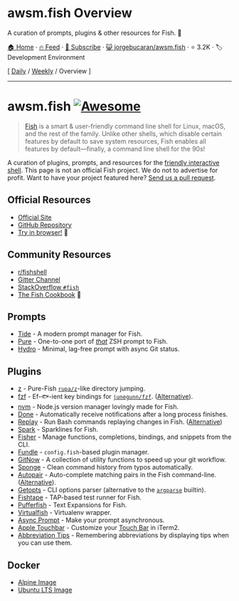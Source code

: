 # awsm.fish Overview

A curation of prompts, plugins & other resources for Fish. 🐚

[🏠 Home](/README.md) · [🔥 Feed](https://www.trackawesomelist.com/jorgebucaran/awsm.fish/rss.xml) · [📮 Subscribe](https://trackawesomelist.us17.list-manage.com/subscribe?u=d2f0117aa829c83a63ec63c2f&id=36a103854c) · [😺 jorgebucaran/awsm.fish](https://github.com/jorgebucaran/awsm.fish) · ⭐ 3.2K · 🏷️ Development Environment

[ [Daily](/content/jorgebucaran/awsm.fish/README.md) / [Weekly](/content/jorgebucaran/awsm.fish/week/README.md) / Overview ]

---

# awsm.fish [![Awesome](https://awesome.re/badge.svg)](https://awesome.re)

> [Fish](https://fishshell.com/) is a smart & user-friendly command line shell for Linux, macOS, and the rest of the family. Unlike other shells, which disable certain features by default to save system resources, Fish enables all features by default—finally, a command line shell for the 90s!

A curation of plugins, prompts, and resources for the [friendly interactive shell](https://fishshell.com). This page is not an official Fish project. We do not to advertise for profit. Want to have your project featured here? [Send us a pull request](https://github.com/jorgebucaran/awesome-fish/fork).

## Official Resources

*   [Official Site](https://fishshell.com)
*   [GitHub Repository](https://github.com/fish-shell/fish-shell)
*   [Try in browser!](https://rootnroll.com/d/fish-shell/) 🍤

## Community Resources

*   [r/fishshell](https://www.reddit.com/r/fishshell)
*   [Gitter Channel](https://gitter.im/fish-shell/fish-shell)
*   [StackOverflow `#fish`](https://stackoverflow.com/questions/tagged/fish)
*   [The Fish Cookbook](https://github.com/jorgebucaran/cookbook.fish) 🍣

## Prompts

*   [Tide](https://github.com/IlanCosman/tide) - A modern prompt manager for Fish.
*   [Pure](https://github.com/rafaelrinaldi/pure) - One-to-one port of [*that*](https://github.com/sindresorhus/pure) ZSH prompt to Fish.
*   [Hydro](https://github.com/jorgebucaran/hydro) - Minimal, lag-free prompt with async Git status.

## Plugins

*   [z](https://github.com/jethrokuan/z) - Pure-Fish [`rupa/z`](https://github.com/rupa/z)-like directory jumping.
*   [fzf](https://github.com/PatrickF1/fzf.fish) - Ef-🐟-ient key bindings for [`junegunn/fzf`](https://github.com/junegunn/fzf). ([Alternative](https://github.com/jethrokuan/fzf)).
*   [nvm](https://github.com/jorgebucaran/nvm.fish) - Node.js version manager lovingly made for Fish.
*   [Done](https://github.com/franciscolourenco/done) - Automatically receive notifications after a long process finishes.
*   [Replay](https://github.com/jorgebucaran/replay.fish) - Run Bash commands replaying changes in Fish. ([Alternative](https://github.com/edc/bass))
*   [Spark](https://github.com/jorgebucaran/spark.fish) - Sparklines for Fish.
*   [Fisher](https://github.com/jorgebucaran/fisher) - Manage functions, completions, bindings, and snippets from the CLI.
*   [Fundle](https://github.com/danhper/fundle) - `config.fish`-based plugin manager.
*   [GitNow](https://github.com/joseluisq/gitnow) - A collection of utility functions to speed up your git workflow.
*   [Sponge](https://github.com/andreiborisov/sponge) - Clean command history from typos automatically.
*   [Autopair](https://github.com/jorgebucaran/autopair.fish) - Auto-complete matching pairs in the Fish command-line. ([Alternative](https://github.com/laughedelic/pisces)).
*   [Getopts](https://github.com/jorgebucaran/getopts.fish) - CLI options parser (alternative to the [`argparse`](https://fishshell.com/docs/current/cmds/argparse.html) builtin).
*   [Fishtape](https://github.com/jorgebucaran/fishtape) - TAP-based test runner for Fish.
*   [Pufferfish](https://github.com/nickeb96/puffer-fish) - Text Expansions for Fish.
*   [Virtualfish](https://github.com/adambrenecki/virtualfish) - Virtualenv wrapper.
*   [Async Prompt](https://github.com/acomagu/fish-async-prompt) - Make your prompt asynchronous.
*   [Apple Touchbar](https://github.com/rodrigobdz/fish-apple-touchbar) - Customize your [Touch Bar](https://developer.apple.com/design/human-interface-guidelines/macos/touch-bar/touch-bar-overview) in iTerm2.
*   [Abbreviation Tips](https://github.com/Gazorby/fish-abbreviation-tips) - Remembering abbreviations by displaying tips when you can use them.

## Docker

*   [Alpine Image](https://hub.docker.com/r/andreiborisov/fish)
*   [Ubuntu LTS Image](https://hub.docker.com/r/dideler/fish-shell)

